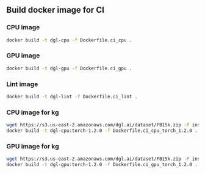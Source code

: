 ## Build docker image for CI

### CPU image
```bash
docker build -t dgl-cpu -f Dockerfile.ci_cpu .
```

### GPU image
```bash
docker build -t dgl-gpu -f Dockerfile.ci_gpu .
```

### Lint image
```bash
docker build -t dgl-lint -f Dockerfile.ci_lint .
```

### CPU image for kg
```bash
wget https://s3.us-east-2.amazonaws.com/dgl.ai/dataset/FB15k.zip -P install/
docker build -t dgl-cpu:torch-1.2.0 -f Dockerfile.ci_cpu_torch_1.2.0 .
```

### GPU image for kg
```bash
wget https://s3.us-east-2.amazonaws.com/dgl.ai/dataset/FB15k.zip -P install/
docker build -t dgl-gpu:torch-1.2.0 -f Dockerfile.ci_gpu_torch_1.2.0 .
```
